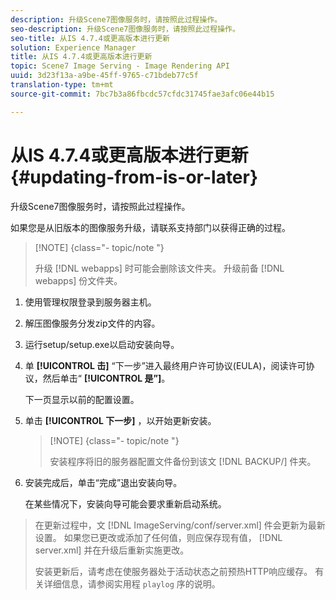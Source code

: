 ```yaml
---
description: 升级Scene7图像服务时，请按照此过程操作。
seo-description: 升级Scene7图像服务时，请按照此过程操作。
seo-title: 从IS 4.7.4或更高版本进行更新
solution: Experience Manager
title: 从IS 4.7.4或更高版本进行更新
topic: Scene7 Image Serving - Image Rendering API
uuid: 3d23f13a-a9be-45ff-9765-c71bdeb77c5f
translation-type: tm+mt
source-git-commit: 7bc7b3a86fbcdc57cfdc31745fae3afc06e44b15

---
```



# 从IS 4.7.4或更高版本进行更新{#updating-from-is-or-later}

升级Scene7图像服务时，请按照此过程操作。

如果您是从旧版本的图像服务升级，请联系支持部门以获得正确的过程。

>[!NOTE] {class=&quot;- topic/note &quot;}
>
>升级 [!DNL webapps] 时可能会删除该文件夹。 升级前备 [!DNL webapps] 份文件夹。

1. 使用管理权限登录到服务器主机。
1. 解压图像服务分发zip文件的内容。
1. 运行setup/setup.exe以启动安装向导。
1. 单 **[!UICONTROL 击]** “下一步”进入最终用户许可协议(EULA)，阅读许可协议，然后单击“ **[!UICONTROL 是”]**。

   下一页显示以前的配置设置。
1. 单击 **[!UICONTROL 下一步]** ，以开始更新安装。

   >[!NOTE] {class=&quot;- topic/note &quot;}
   >
   >安装程序将旧的服务器配置文件备份到该文 [!DNL BACKUP/] 件夹。

1. 安装完成后，单击“完成”退出安装向导。

   在某些情况下，安装向导可能会要求重新启动系统。
>在更新过程中，文 [!DNL ImageServing/conf/server.xml] 件会更新为最新设置。 如果您已更改或添加了任何值，则应保存现有值， [!DNL server.xml] 并在升级后重新实施更改。
>
>安装更新后，请考虑在使服务器处于活动状态之前预热HTTP响应缓存。 有关详细信息，请参阅实用程 `playlog` 序的说明。

